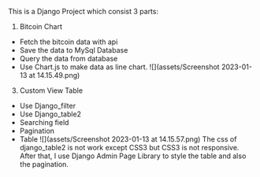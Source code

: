 This is a Django Project which consist 3 parts:

1. Bitcoin Chart

- Fetch the bitcoin data with api
- Save the data to MySql Database
- Query the data from database
- Use Chart.js to make data as line chart.
  ![](assets/Screenshot 2023-01-13 at 14.15.49.png)

3. Custom View Table

- Use Django_filter
- Use Django_table2
- Searching field
- Pagination
- Table
  ![](assets/Screenshot 2023-01-13 at 14.15.57.png)
  The css of django_table2 is not work except CSS3 but CSS3 is not responsive. After that, I use Django Admin Page
  Library
  to style the table and also the pagination.